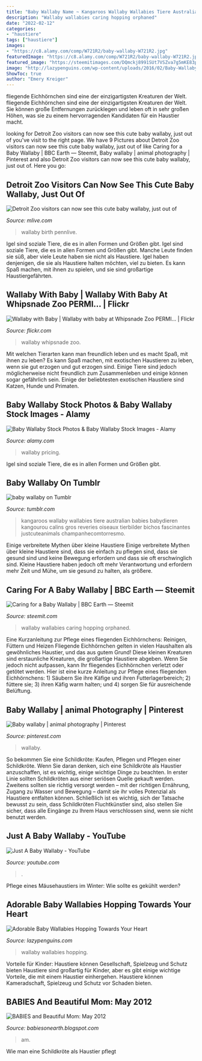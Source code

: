 ```yaml
---
title: "Baby Wallaby Name ~ Kangaroos Wallaby Wallabies Tiere Australian Babies Babydieren Kangourou Calins Gros Reveries Oiseaux Tierbilder Bichos Fascinantes Justcuteanimals Champanhecomtorresmo"
description: "Wallaby wallabies caring hopping orphaned"
date: "2022-02-12"
categories:
- "haustiere"
tags: ["haustiere"]
images:
- "https://c8.alamy.com/comp/W721R2/baby-wallaby-W721R2.jpg"
featuredImage: "https://c8.alamy.com/comp/W721R2/baby-wallaby-W721R2.jpg"
featured_image: "https://steemitimages.com/DQmckj8991SUt7VSZva7g5mKE83pDdgfGLfdnDSqvTsFpLY/Baby-Wallaby.jpg"
image: "http://lazypenguins.com/wp-content/uploads/2016/02/Baby-Wallaby.jpg"
ShowToc: true
author: "Emery Kreiger"
---
```



fliegende Eichhörnchen sind eine der einzigartigsten Kreaturen der Welt.
fliegende Eichhörnchen sind eine der einzigartigsten Kreaturen der Welt. Sie können große Entfernungen zurücklegen und leben oft in sehr großen Höhen, was sie zu einem hervorragenden Kandidaten für ein Haustier macht.

	

		
looking for Detroit Zoo visitors can now see this cute baby wallaby, just out of you've visit to the right page. We have 9 Pictures about Detroit Zoo visitors can now see this cute baby wallaby, just out of like Caring for a Baby Wallaby | BBC Earth — Steemit, Baby wallaby | animal photography | Pinterest and also Detroit Zoo visitors can now see this cute baby wallaby, just out of. Here you go:
		
    
## Detroit Zoo Visitors Can Now See This Cute Baby Wallaby, Just Out Of

<img loading=lazy src="https://www.mlive.com/resizer/9z1oEmW4hKpcA5uFPEJedz36TCs=/700x0/smart/cloudfront-us-east-1.images.arcpublishing.com/advancelocal/RQWJLZOYBRDMFIAIFKNSWMHTQU.JPG" onerror="this.onerror=null;this.src='https://tse1.mm.bing.net/th?id=OIP.KYKqGUvIJ6xihsryS8-1dAHaFa&amp;pid=15.1';" alt="Detroit Zoo visitors can now see this cute baby wallaby, just out of">

_Source: mlive.com_

>wallaby birth pennlive. 

	

Igel sind soziale Tiere, die es in allen Formen und Größen gibt.
Igel sind soziale Tiere, die es in allen Formen und Größen gibt. Manche Leute finden sie süß, aber viele Leute haben sie nicht als Haustiere. Igel haben denjenigen, die sie als Haustiere halten möchten, viel zu bieten. Es kann Spaß machen, mit ihnen zu spielen, und sie sind großartige Haustiergefährten.

    
## Wallaby With Baby | Wallaby With Baby At Whipsnade Zoo PERMI… | Flickr

<img loading=lazy src="https://live.staticflickr.com/4127/5027202234_3ddd53f2e2_b.jpg" onerror="this.onerror=null;this.src='https://tse4.mm.bing.net/th?id=OIP.Q1BB12J1mavqmxDfwCWAygHaJ4&amp;pid=15.1';" alt="Wallaby with Baby | Wallaby with baby at Whipsnade Zoo PERMI… | Flickr">

_Source: flickr.com_

>wallaby whipsnade zoo. 

	

Mit welchen Tierarten kann man freundlich leben und es macht Spaß, mit ihnen zu leben?
Es kann Spaß machen, mit exotischen Haustieren zu leben, wenn sie gut erzogen und gut erzogen sind. Einige Tiere sind jedoch möglicherweise nicht freundlich zum Zusammenleben und einige können sogar gefährlich sein. Einige der beliebtesten exotischen Haustiere sind Katzen, Hunde und Primaten.

    
## Baby Wallaby Stock Photos &amp; Baby Wallaby Stock Images - Alamy

<img loading=lazy src="https://c8.alamy.com/comp/W721R2/baby-wallaby-W721R2.jpg" onerror="this.onerror=null;this.src='https://tse3.mm.bing.net/th?id=OIP.NvIvot2my72m4cKqDbix_AHaFc&amp;pid=15.1';" alt="Baby Wallaby Stock Photos &amp; Baby Wallaby Stock Images - Alamy">

_Source: alamy.com_

>wallaby pricing. 

	

Igel sind soziale Tiere, die es in allen Formen und Größen gibt.

    
## Baby Wallaby On Tumblr

<img loading=lazy src="https://68.media.tumblr.com/6bc921e90ca7f949976bd8a07e0c1f26/tumblr_muje6gHyuU1stlkgho1_500.jpg" onerror="this.onerror=null;this.src='https://tse3.mm.bing.net/th?id=OIP.5f-lunNQakLyDVO2WK9rOAHaLP&amp;pid=15.1';" alt="baby wallaby on Tumblr">

_Source: tumblr.com_

>kangaroos wallaby wallabies tiere australian babies babydieren kangourou calins gros reveries oiseaux tierbilder bichos fascinantes justcuteanimals champanhecomtorresmo. 

	

Einige verbreitete Mythen über kleine Haustiere
Einige verbreitete Mythen über kleine Haustiere sind, dass sie einfach zu pflegen sind, dass sie gesund sind und keine Bewegung erfordern und dass sie oft erschwinglich sind. Kleine Haustiere haben jedoch oft mehr Verantwortung und erfordern mehr Zeit und Mühe, um sie gesund zu halten, als größere.

    
## Caring For A Baby Wallaby | BBC Earth — Steemit

<img loading=lazy src="https://steemitimages.com/DQmckj8991SUt7VSZva7g5mKE83pDdgfGLfdnDSqvTsFpLY/Baby-Wallaby.jpg" onerror="this.onerror=null;this.src='https://tse3.mm.bing.net/th?id=OIP.gb9XCrGiubhJPCCaF2KLqwHaDv&amp;pid=15.1';" alt="Caring for a Baby Wallaby | BBC Earth — Steemit">

_Source: steemit.com_

>wallaby wallabies caring hopping orphaned. 

	

Eine Kurzanleitung zur Pflege eines fliegenden Eichhörnchens: Reinigen, Füttern und Heizen
Fliegende Eichhörnchen gelten in vielen Haushalten als gewöhnliches Haustier, und das aus gutem Grund! Diese kleinen Kreaturen sind erstaunliche Kreaturen, die großartige Haustiere abgeben. Wenn Sie jedoch nicht aufpassen, kann Ihr fliegendes Eichhörnchen verletzt oder getötet werden. Hier ist eine kurze Anleitung zur Pflege eines fliegenden Eichhörnchens: 1) Säubern Sie ihre Käfige und ihren Futterlagerbereich; 2) füttere sie; 3) ihren Käfig warm halten; und 4) sorgen Sie für ausreichende Belüftung.

    
## Baby Wallaby | animal Photography | Pinterest

<img loading=lazy src="http://media-cache-ak0.pinimg.com/736x/af/25/84/af25848971b15bc80deba39c8a940e3c.jpg" onerror="this.onerror=null;this.src='https://tse1.mm.bing.net/th?id=OIP.txuj-SUFgftpnd3pXqVvJQHaJ3&amp;pid=15.1';" alt="Baby wallaby | animal photography | Pinterest">

_Source: pinterest.com_

>wallaby. 

	

So bekommen Sie eine Schildkröte: Kaufen, Pflegen und Pflegen einer Schildkröte.
Wenn Sie daran denken, sich eine Schildkröte als Haustier anzuschaffen, ist es wichtig, einige wichtige Dinge zu beachten. In erster Linie sollten Schildkröten aus einer seriösen Quelle gekauft werden. Zweitens sollten sie richtig versorgt werden – mit der richtigen Ernährung, Zugang zu Wasser und Bewegung – damit sie ihr volles Potenzial als Haustiere entfalten können. Schließlich ist es wichtig, sich der Tatsache bewusst zu sein, dass Schildkröten Fluchtkünstler sind, also stellen Sie sicher, dass alle Eingänge zu Ihrem Haus verschlossen sind, wenn sie nicht benutzt werden.

    
## Just A Baby Wallaby - YouTube

<img loading=lazy src="https://i.ytimg.com/vi/RfgxsX9FK6w/hqdefault.jpg" onerror="this.onerror=null;this.src='https://tse4.mm.bing.net/th?id=OIP.fKMtiKhnp2WTOIITHm_-dgHaFj&amp;pid=15.1';" alt="Just A Baby Wallaby - YouTube">

_Source: youtube.com_

>. 

	

Pflege eines Mäusehaustiers im Winter: Wie sollte es gekühlt werden?

    
## Adorable Baby Wallabies Hopping Towards Your Heart

<img loading=lazy src="http://lazypenguins.com/wp-content/uploads/2016/02/Baby-Wallaby.jpg" onerror="this.onerror=null;this.src='https://tse3.mm.bing.net/th?id=OIP.zduQ2JSiPx4oZ4QTIokZegHaDv&amp;pid=15.1';" alt="Adorable Baby Wallabies Hopping Towards Your Heart">

_Source: lazypenguins.com_

>wallaby wallabies hopping. 

	

Vorteile für Kinder: Haustiere können Gesellschaft, Spielzeug und Schutz bieten
Haustiere sind großartig für Kinder, aber es gibt einige wichtige Vorteile, die mit einem Haustier einhergehen. Haustiere können Kameradschaft, Spielzeug und Schutz vor Schaden bieten.

    
## BABIES And Beautiful Mom: May 2012

<img loading=lazy src="http://1.bp.blogspot.com/-vcKArcYaHOU/T6KxgIWsepI/AAAAAAAAG0s/PWNL6havrTk/s1600/baby-wallaby12.jpg" onerror="this.onerror=null;this.src='https://tse2.mm.bing.net/th?id=OIP.mWulW83lW-zD0cDjDLW0UQHaFl&amp;pid=15.1';" alt="BABIES and Beautiful Mom: May 2012">

_Source: babiesonearth.blogspot.com_

>am. 

	

Wie man eine Schildkröte als Haustier pflegt

